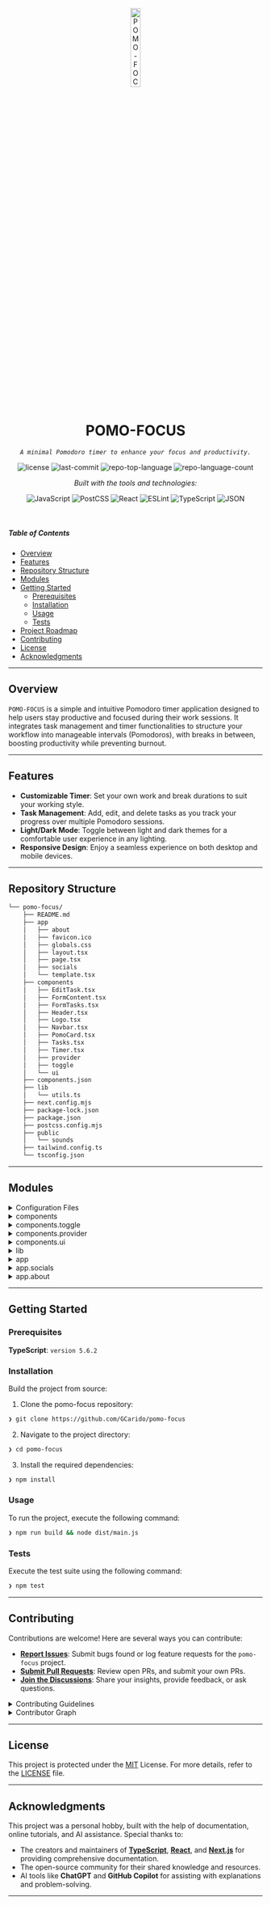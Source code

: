 <p align="center">
  <img src="https://img.icons8.com/?size=512&id=55494&format=png" width="20%" alt="POMO-FOCUS-logo">
</p>
<p align="center">
    <h1 align="center">POMO-FOCUS</h1>
</p>
<p align="center">
    <em><code>A minimal Pomodoro timer to enhance your focus and productivity.</code></em>
</p>
<p align="center">
	<img src="https://img.shields.io/github/license/GCarido/pomo-focus?style=flat&logo=opensourceinitiative&logoColor=white&color=0080ff" alt="license">
	<img src="https://img.shields.io/github/last-commit/GCarido/pomo-focus?style=flat&logo=git&logoColor=white&color=0080ff" alt="last-commit">
	<img src="https://img.shields.io/github/languages/top/GCarido/pomo-focus?style=flat&color=0080ff" alt="repo-top-language">
	<img src="https://img.shields.io/github/languages/count/GCarido/pomo-focus?style=flat&color=0080ff" alt="repo-language-count">
</p>
<p align="center">
		<em>Built with the tools and technologies:</em>
</p>
<p align="center">
	<img src="https://img.shields.io/badge/JavaScript-F7DF1E.svg?style=flat&logo=JavaScript&logoColor=black" alt="JavaScript">
	<img src="https://img.shields.io/badge/PostCSS-DD3A0A.svg?style=flat&logo=PostCSS&logoColor=white" alt="PostCSS">
	<img src="https://img.shields.io/badge/React-61DAFB.svg?style=flat&logo=React&logoColor=black" alt="React">
	<img src="https://img.shields.io/badge/ESLint-4B32C3.svg?style=flat&logo=ESLint&logoColor=white" alt="ESLint">
	<img src="https://img.shields.io/badge/TypeScript-3178C6.svg?style=flat&logo=TypeScript&logoColor=white" alt="TypeScript">
	<img src="https://img.shields.io/badge/JSON-000000.svg?style=flat&logo=JSON&logoColor=white" alt="JSON">
</p>

<br>

#####  Table of Contents

- [ Overview](#-overview)
- [ Features](#-features)
- [ Repository Structure](#-repository-structure)
- [ Modules](#-modules)
- [ Getting Started](#-getting-started)
    - [ Prerequisites](#-prerequisites)
    - [ Installation](#-installation)
    - [ Usage](#-usage)
    - [ Tests](#-tests)
- [ Project Roadmap](#-project-roadmap)
- [ Contributing](#-contributing)
- [ License](#-license)
- [ Acknowledgments](#-acknowledgments)

---

##  Overview

`POMO-FOCUS` is a simple and intuitive Pomodoro timer application designed to help users stay productive and focused during their work sessions. It integrates task management and timer functionalities to structure your workflow into manageable intervals (Pomodoros), with breaks in between, boosting productivity while preventing burnout.

---

##  Features

- **Customizable Timer**: Set your own work and break durations to suit your working style.
- **Task Management**: Add, edit, and delete tasks as you track your progress over multiple Pomodoro sessions.
- **Light/Dark Mode**: Toggle between light and dark themes for a comfortable user experience in any lighting.
- **Responsive Design**: Enjoy a seamless experience on both desktop and mobile devices.


---

##  Repository Structure

```sh
└── pomo-focus/
    ├── README.md
    ├── app
    │   ├── about
    │   ├── favicon.ico
    │   ├── globals.css
    │   ├── layout.tsx
    │   ├── page.tsx
    │   ├── socials
    │   └── template.tsx
    ├── components
    │   ├── EditTask.tsx
    │   ├── FormContent.tsx
    │   ├── FormTasks.tsx
    │   ├── Header.tsx
    │   ├── Logo.tsx
    │   ├── Navbar.tsx
    │   ├── PomoCard.tsx
    │   ├── Tasks.tsx
    │   ├── Timer.tsx
    │   ├── provider
    │   ├── toggle
    │   └── ui
    ├── components.json
    ├── lib
    │   └── utils.ts
    ├── next.config.mjs
    ├── package-lock.json
    ├── package.json
    ├── postcss.config.mjs
    ├── public
    │   └── sounds
    ├── tailwind.config.ts
    └── tsconfig.json
```

---

## Modules

<details closed><summary>Configuration Files</summary>

| File | Summary |
| --- | --- |
| [postcss.config.mjs](https://github.com/GCarido/pomo-focus/blob/main/postcss.config.mjs) | Configuration file for PostCSS, used to process CSS and apply plugins. |
| [tailwind.config.ts](https://github.com/GCarido/pomo-focus/blob/main/tailwind.config.ts) | Configuration file for Tailwind CSS, defining custom themes and settings. |
| [components.json](https://github.com/GCarido/pomo-focus/blob/main/components.json) | JSON file outlining the structure and metadata of components used in the app. |
| [tsconfig.json](https://github.com/GCarido/pomo-focus/blob/main/tsconfig.json) | TypeScript configuration file for setting compiler options and project settings. |
| [package.json](https://github.com/GCarido/pomo-focus/blob/main/package.json) | NPM package configuration file listing dependencies and project metadata. |
| [next.config.mjs](https://github.com/GCarido/pomo-focus/blob/main/next.config.mjs) | Configuration file for Next.js, managing settings and plugins for the framework. |
| [package-lock.json](https://github.com/GCarido/pomo-focus/blob/main/package-lock.json) | Lock file ensuring consistent installation of dependencies across environments. |

</details>


<details closed><summary>components</summary>

| File | Summary |
| --- | --- |
| [Tasks.tsx](https://github.com/GCarido/pomo-focus/blob/main/components/Tasks.tsx) | Displays the list of tasks for the current session, allowing users to manage them. |
| [Header.tsx](https://github.com/GCarido/pomo-focus/blob/main/components/Header.tsx) | Renders the header, typically containing navigation and branding elements. |
| [Logo.tsx](https://github.com/GCarido/pomo-focus/blob/main/components/Logo.tsx) | Component to display the Pomo-Focus logo. |
| [FormContent.tsx](https://github.com/GCarido/pomo-focus/blob/main/components/FormContent.tsx) | Handles form content related to tasks and inputs in the app. |
| [EditTask.tsx](https://github.com/GCarido/pomo-focus/blob/main/components/EditTask.tsx) | Provides functionality for editing existing tasks. |
| [PomoCard.tsx](https://github.com/GCarido/pomo-focus/blob/main/components/PomoCard.tsx) | Displays individual Pomodoro task cards. |
| [Timer.tsx](https://github.com/GCarido/pomo-focus/blob/main/components/Timer.tsx) | Implements the Pomodoro timer functionality for managing work sessions. |
| [FormTasks.tsx](https://github.com/GCarido/pomo-focus/blob/main/components/FormTasks.tsx) | Manages the task input form for adding new tasks to the session. |
| [Navbar.tsx](https://github.com/GCarido/pomo-focus/blob/main/components/Navbar.tsx) | Renders the navigation bar for easy access to different sections of the app. |

</details>


<details closed><summary>components.toggle</summary>

| File | Summary |
| --- | --- |
| [ThemeToggler.tsx](https://github.com/GCarido/pomo-focus/blob/main/components/toggle/ThemeToggler.tsx) | Provides a toggle button to switch between light and dark themes. |

</details>

<details closed><summary>components.provider</summary>

| File | Summary |
| --- | --- |
| [ThemeProvider.tsx](https://github.com/GCarido/pomo-focus/blob/main/components/provider/ThemeProvider.tsx) | Manages the theme settings for the application, enabling light/dark mode toggling. |

</details>

<details closed><summary>components.ui</summary>

| File | Summary |
| --- | --- |
| [tabs.tsx](https://github.com/GCarido/pomo-focus/blob/main/components/ui/tabs.tsx) | Implements a tabbed interface for switching between different sections of the app. |
| [card.tsx](https://github.com/GCarido/pomo-focus/blob/main/components/ui/card.tsx) | Displays information in a clean, card-like format. |
| [input.tsx](https://github.com/GCarido/pomo-focus/blob/main/components/ui/input.tsx) | Provides styled input fields for user interaction. |
| [button.tsx](https://github.com/GCarido/pomo-focus/blob/main/components/ui/button.tsx) | Renders customizable buttons used throughout the app. |

</details>

<details closed><summary>lib</summary>

| File | Summary |
| --- | --- |
| [utils.ts](https://github.com/GCarido/pomo-focus/blob/main/lib/utils.ts) | Contains utility functions and helper methods used across the app. |

</details>

<details closed><summary>app</summary>

| File | Summary |
| --- | --- |
| [template.tsx](https://github.com/GCarido/pomo-focus/blob/main/app/template.tsx) | Defines the base template structure for rendering the app. |
| [globals.css](https://github.com/GCarido/pomo-focus/blob/main/app/globals.css) | Global CSS styles applied throughout the application. |
| [page.tsx](https://github.com/GCarido/pomo-focus/blob/main/app/page.tsx) | The main page layout of the app, defining its core structure. |
| [layout.tsx](https://github.com/GCarido/pomo-focus/blob/main/app/layout.tsx) | Defines the overall layout components for the app, managing page structure and navigation. |

</details>

<details closed><summary>app.socials</summary>

| File | Summary |
| --- | --- |
| [page.tsx](https://github.com/GCarido/pomo-focus/blob/main/app/socials/page.tsx) | Displays links to the project's social media pages. |

</details>

<details closed><summary>app.about</summary>

| File | Summary |
| --- | --- |
| [page.tsx](https://github.com/GCarido/pomo-focus/blob/main/app/about/page.tsx) | Provides information about the app and its purpose. |

</details>

---

##  Getting Started

###  Prerequisites

**TypeScript**: `version 5.6.2`

###  Installation

Build the project from source:

1. Clone the pomo-focus repository:
```sh
❯ git clone https://github.com/GCarido/pomo-focus
```

2. Navigate to the project directory:
```sh
❯ cd pomo-focus
```

3. Install the required dependencies:
```sh
❯ npm install
```

###  Usage

To run the project, execute the following command:

```sh
❯ npm run build && node dist/main.js
```

###  Tests

Execute the test suite using the following command:

```sh
❯ npm test
```

---

##  Contributing

Contributions are welcome! Here are several ways you can contribute:

- **[Report Issues](https://github.com/GCarido/pomo-focus/issues)**: Submit bugs found or log feature requests for the `pomo-focus` project.
- **[Submit Pull Requests](https://github.com/GCarido/pomo-focus/blob/main/CONTRIBUTING.md)**: Review open PRs, and submit your own PRs.
- **[Join the Discussions](https://github.com/GCarido/pomo-focus/discussions)**: Share your insights, provide feedback, or ask questions.

<details closed>
<summary>Contributing Guidelines</summary>

1. **Fork the Repository**: Start by forking the project repository to your github account.
2. **Clone Locally**: Clone the forked repository to your local machine using a git client.
   ```sh
   git clone https://github.com/GCarido/pomo-focus
   ```
3. **Create a New Branch**: Always work on a new branch, giving it a descriptive name.
   ```sh
   git checkout -b new-feature-x
   ```
4. **Make Your Changes**: Develop and test your changes locally.
5. **Commit Your Changes**: Commit with a clear message describing your updates.
   ```sh
   git commit -m 'Implemented new feature x.'
   ```
6. **Push to github**: Push the changes to your forked repository.
   ```sh
   git push origin new-feature-x
   ```
7. **Submit a Pull Request**: Create a PR against the original project repository. Clearly describe the changes and their motivations.
8. **Review**: Once your PR is reviewed and approved, it will be merged into the main branch. Congratulations on your contribution!
</details>

<details closed>
<summary>Contributor Graph</summary>
<br>
<p align="left">
   <a href="https://github.com{/GCarido/pomo-focus/}graphs/contributors">
      <img src="https://contrib.rocks/image?repo=GCarido/pomo-focus">
   </a>
</p>
</details>

---

##  License

This project is protected under the [MIT](https://choosealicense.com/licenses/mit/) License. For more details, refer to the [LICENSE](LICENSE) file.

---

##  Acknowledgments

This project was a personal hobby, built with the help of documentation, online tutorials, and AI assistance. Special thanks to:

- The creators and maintainers of **[TypeScript](https://www.typescriptlang.org/)**, **[React](https://reactjs.org/)**, and **[Next.js](https://nextjs.org/)** for providing comprehensive documentation.
- The open-source community for their shared knowledge and resources.
- AI tools like **ChatGPT** and **GitHub Copilot** for assisting with explanations and problem-solving.

---
